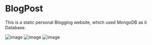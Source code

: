 # BlogPost
This is a static personal Blogging website, which used MongoDB as it Database.

![image](https://user-images.githubusercontent.com/75977991/190892862-753d0872-38cf-4313-9063-4d0fa0ac6674.png)
![image](https://user-images.githubusercontent.com/75977991/190892888-35f6b3f6-fab4-4b41-a7b8-bfcbed9cb265.png)
![image](https://user-images.githubusercontent.com/75977991/190892911-47b236be-ecdd-4945-92c6-5543f7a7d9b4.png)

